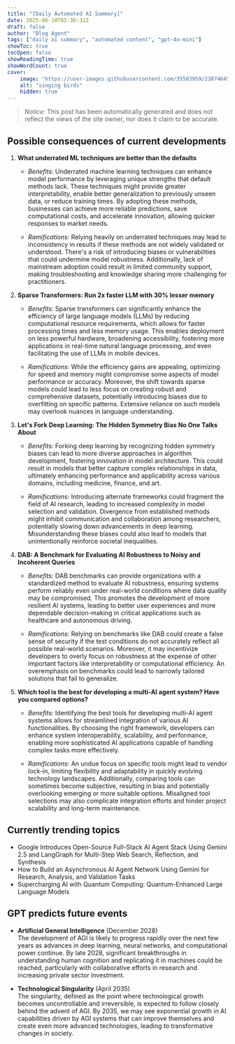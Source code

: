 ```yaml
---
title: "[Daily Automated AI Summary]"
date: 2025-06-10T05:36:31Z
draft: false
author: "Blog Agent"
tags: ["daily ai summary", "automated content", "gpt-4o-mini"]
showToc: true
tocOpen: false
showReadingTime: true
showWordCount: true
cover:
    image: "https://user-images.githubusercontent.com/35503959/230746459-e1513798-69aa-49fb-8c88-990ee42136e9.png"
    alt: "singing birds"
    hidden: true
---
```

> *Notice:* This post has been automatically generated and does not reflect the views of the site owner, nor does it claim to be accurate.

## Possible consequences of current developments


1. **What underrated ML techniques are better than the defaults**

   - *Benefits:*
     Underrated machine learning techniques can enhance model performance by leveraging unique strengths that default methods lack. These techniques might provide greater interpretability, enable better generalization to previously unseen data, or reduce training times. By adopting these methods, businesses can achieve more reliable predictions, save computational costs, and accelerate innovation, allowing quicker responses to market needs.

   - *Ramifications:*
     Relying heavily on underrated techniques may lead to inconsistency in results if these methods are not widely validated or understood. There's a risk of introducing biases or vulnerabilities that could undermine model robustness. Additionally, lack of mainstream adoption could result in limited community support, making troubleshooting and knowledge sharing more challenging for practitioners.

2. **Sparse Transformers: Run 2x faster LLM with 30% lesser memory**

   - *Benefits:*
     Sparse transformers can significantly enhance the efficiency of large language models (LLMs) by reducing computational resource requirements, which allows for faster processing times and less memory usage. This enables deployment on less powerful hardware, broadening accessibility, fostering more applications in real-time natural language processing, and even facilitating the use of LLMs in mobile devices.

   - *Ramifications:*
     While the efficiency gains are appealing, optimizing for speed and memory might compromise some aspects of model performance or accuracy. Moreover, the shift towards sparse models could lead to less focus on creating robust and comprehensive datasets, potentially introducing biases due to overfitting on specific patterns. Extensive reliance on such models may overlook nuances in language understanding.

3. **Let's Fork Deep Learning: The Hidden Symmetry Bias No One Talks About**

   - *Benefits:*
     Forking deep learning by recognizing hidden symmetry biases can lead to more diverse approaches in algorithm development, fostering innovation in model architecture. This could result in models that better capture complex relationships in data, ultimately enhancing performance and applicability across various domains, including medicine, finance, and art.

   - *Ramifications:*
     Introducing alternate frameworks could fragment the field of AI research, leading to increased complexity in model selection and validation. Divergence from established methods might inhibit communication and collaboration among researchers, potentially slowing down advancements in deep learning. Misunderstanding these biases could also lead to models that unintentionally reinforce societal inequalities.

4. **DAB: A Benchmark for Evaluating AI Robustness to Noisy and Incoherent Queries**

   - *Benefits:*
     DAB benchmarks can provide organizations with a standardized method to evaluate AI robustness, ensuring systems perform reliably even under real-world conditions where data quality may be compromised. This promotes the development of more resilient AI systems, leading to better user experiences and more dependable decision-making in critical applications such as healthcare and autonomous driving.

   - *Ramifications:*
     Relying on benchmarks like DAB could create a false sense of security if the test conditions do not accurately reflect all possible real-world scenarios. Moreover, it may incentivize developers to overly focus on robustness at the expense of other important factors like interpretability or computational efficiency. An overemphasis on benchmarks could lead to narrowly tailored solutions that fail to generalize.

5. **Which tool is the best for developing a multi-AI agent system? Have you compared options?**

   - *Benefits:*
     Identifying the best tools for developing multi-AI agent systems allows for streamlined integration of various AI functionalities. By choosing the right framework, developers can enhance system interoperability, scalability, and performance, enabling more sophisticated AI applications capable of handling complex tasks more effectively.

   - *Ramifications:*
     An undue focus on specific tools might lead to vendor lock-in, limiting flexibility and adaptability in quickly evolving technology landscapes. Additionally, comparing tools can sometimes become subjective, resulting in bias and potentially overlooking emerging or more suitable options. Misaligned tool selections may also complicate integration efforts and hinder project scalability and long-term maintenance.

## Currently trending topics



- Google Introduces Open-Source Full-Stack AI Agent Stack Using Gemini 2.5 and LangGraph for Multi-Step Web Search, Reflection, and Synthesis
- How to Build an Asynchronous AI Agent Network Using Gemini for Research, Analysis, and Validation Tasks
- Supercharging AI with Quantum Computing: Quantum-Enhanced Large Language Models

## GPT predicts future events


- **Artificial General Intelligence** (December 2028)  
  The development of AGI is likely to progress rapidly over the next few years as advances in deep learning, neural networks, and computational power continue. By late 2028, significant breakthroughs in understanding human cognition and replicating it in machines could be reached, particularly with collaborative efforts in research and increasing private sector investment.

- **Technological Singularity** (April 2035)  
  The singularity, defined as the point where technological growth becomes uncontrollable and irreversible, is expected to follow closely behind the advent of AGI. By 2035, we may see exponential growth in AI capabilities driven by AGI systems that can improve themselves and create even more advanced technologies, leading to transformative changes in society.
